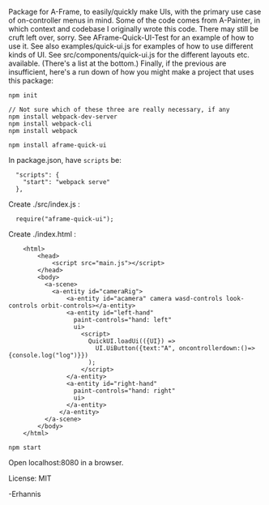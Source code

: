 Package for A-Frame, to easily/quickly make UIs, with the primary use case of on-controller menus in mind.  Some of the code comes from A-Painter, in which context and codebase I originally wrote this code.  There may still be cruft left over, sorry.  See AFrame-Quick-UI-Test for an example of how to use it.  See also examples/quick-ui.js for examples of how to use different kinds of UI.  See src/components/quick-ui.js for the different layouts etc. available.  (There's a list at the bottom.)  Finally, if the previous are insufficient, here's a run down of how you might make a project that uses this package:

```
npm init
```

```
// Not sure which of these three are really necessary, if any
npm install webpack-dev-server
npm install webpack-cli
npm install webpack
```

```
npm install aframe-quick-ui
```

In package.json, have `scripts` be:
```
  "scripts": {
    "start": "webpack serve"
  },
```

Create ./src/index.js :
```
  require("aframe-quick-ui");
```

Create ./index.html :
```
    <html>
        <head>
            <script src="main.js"></script>
        </head>
        <body>
          <a-scene>
            <a-entity id="cameraRig">
                <a-entity id="acamera" camera wasd-controls look-controls orbit-controls></a-entity>
                <a-entity id="left-hand"
                  paint-controls="hand: left"
                  ui>
                    <script> 
                      QuickUI.loadUi(({UI}) =>
                        UI.UiButton({text:"A", oncontrollerdown:()=>{console.log("log")}})
                      );
                    </script>
                </a-entity>
                <a-entity id="right-hand"
                  paint-controls="hand: right"
                  ui>
                </a-entity>
              </a-entity>
          </a-scene>    
        </body>
    </html>
```

```
npm start
```

Open localhost:8080 in a browser.

License: MIT

-Erhannis